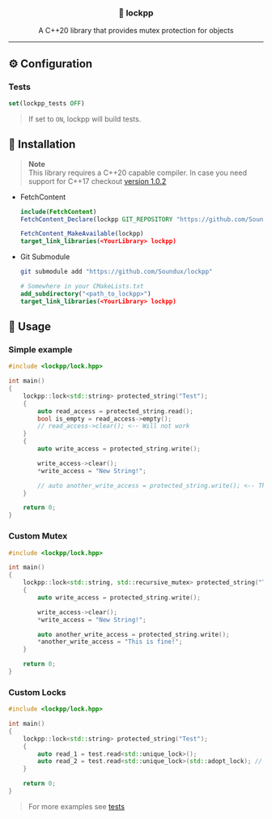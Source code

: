 
<h3 align="center"> 🔐 lockpp </h1>

<p align="center">
    A C++20 library that provides mutex protection for objects
</p>

---

## ⚙️ Configuration
### Tests
```cmake
set(lockpp_tests OFF)
```
> If set to `ON`, lockpp will build tests.


## 📎 Installation

> **Note**  
> This library requires a C++20 capable compiler.
> In case you need support for C++17 checkout [version 1.0.2](https://github.com/Soundux/lockpp/releases/tag/v1.0.2)

- FetchContent

    ```cmake
    include(FetchContent)
    FetchContent_Declare(lockpp GIT_REPOSITORY "https://github.com/Soundux/lockpp")

    FetchContent_MakeAvailable(lockpp)
    target_link_libraries(<YourLibrary> lockpp)
    ```

- Git Submodule

    ```bash
    git submodule add "https://github.com/Soundux/lockpp"
    ```
    ```cmake
    # Somewhere in your CMakeLists.txt
    add_subdirectory("<path_to_lockpp>")
    target_link_libraries(<YourLibrary> lockpp)
    ```

## 📔 Usage

### Simple example
```cpp
#include <lockpp/lock.hpp>

int main()
{
    lockpp::lock<std::string> protected_string("Test");
    {
        auto read_access = protected_string.read();
        bool is_empty = read_access->empty();
        // read_access->clear(); <-- Will not work
    }
    {
        auto write_access = protected_string.write();

        write_access->clear();
        *write_access = "New String!";

        // auto another_write_access = protected_string.write(); <-- This will lock.
    }

    return 0;
}
```

### Custom Mutex
```cpp
#include <lockpp/lock.hpp>

int main()
{
    lockpp::lock<std::string, std::recursive_mutex> protected_string("Test");
    {
        auto write_access = protected_string.write();

        write_access->clear();
        *write_access = "New String!";

        auto another_write_access = protected_string.write();
        *another_write_access = "This is fine!";
    }

    return 0;
}
```

### Custom Locks
```cpp
#include <lockpp/lock.hpp>

int main()
{
    lockpp::lock<std::string> protected_string("Test");
    {
        auto read_1 = test.read<std::unique_lock>();
        auto read_2 = test.read<std::unique_lock>(std::adopt_lock); // <-- Also accepts custom arguments for lock
    }

    return 0;
}
```

> For more examples see [tests](tests/)
